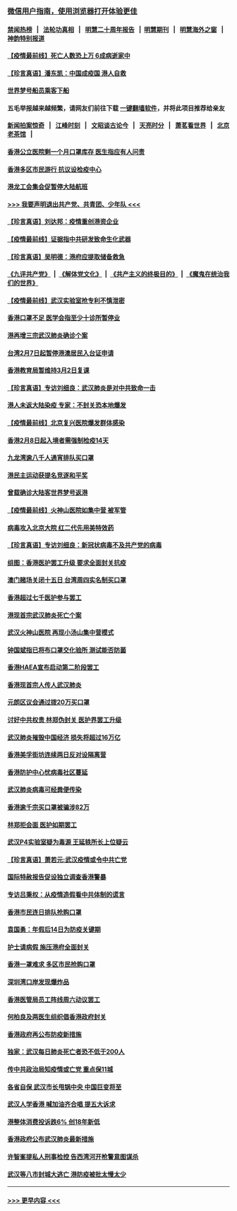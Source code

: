 ### [微信用户指南，使用浏览器打开体验更佳](https://github.com/gfw-breaker/banned-news1/blob/master/indexes/wechat-guide.md?t=0)
#### [禁闻热榜](热点新闻.md?t=0)  &nbsp;&nbsp;|&nbsp;&nbsp; [法轮功真相](https://github.com/gfw-breaker/truth/blob/master/README.md?t=0) &nbsp;&nbsp;|&nbsp;&nbsp; [明慧二十周年报告](https://github.com/gfw-breaker/mh-reports/blob/master/README.md?t=0) &nbsp;&nbsp;|&nbsp;&nbsp;[明慧期刊](https://github.com/gfw-breaker/mh-qikan) &nbsp;&nbsp;|&nbsp;&nbsp; [明慧海外之窗](https://github.com/gfw-breaker/mh-news/blob/master/README.md?t=0) &nbsp;&nbsp;|&nbsp;&nbsp; [神韵特别报道](https://github.com/gfw-breaker/mh-news/blob/master/shenyun.md?t=0)
#### [【疫情最前线】死亡人数恐上万 6成病逝家中](../pages/nsc415/n11856687.md?t=02110255) 
#### [【珍言真语】潘东凯：中国成疫国 港人自救](../pages/nsc415/n11856962.md?t=02110255) 
#### [世界梦号船员乘客下船](../pages/nsc415/n11856883.md?t=02110255) 
#### 五毛举报越来越频繁，请网友们前往下载 [一键翻墙软件](https://github.com/gfw-breaker/ssr-accounts)，并将此项目推荐给亲友
#### [新闻拍案惊奇](https://github.com/gfw-breaker/banned-news1/blob/master/pages/link4.md) &nbsp;&nbsp;|&nbsp;&nbsp; [江峰时刻](https://github.com/gfw-breaker/banned-news1/blob/master/pages/link4.md) &nbsp;&nbsp;|&nbsp;&nbsp; [文昭谈古论今](https://github.com/gfw-breaker/banned-news1/blob/master/pages/link4.md) &nbsp;&nbsp;|&nbsp;&nbsp; [天亮时分](https://github.com/gfw-breaker/banned-news1/blob/master/pages/link4.md) &nbsp;&nbsp;|&nbsp;&nbsp; [萧茗看世界](https://github.com/gfw-breaker/banned-news1/blob/master/pages/link4.md) &nbsp;&nbsp;|&nbsp;&nbsp; [北京老茶馆](https://github.com/gfw-breaker/banned-news1/blob/master/pages/link4.md) &nbsp;&nbsp;|&nbsp;&nbsp; 
#### [香港公立医院剩一个月口罩库存 医生指应有人问责](../pages/nsc415/n11856875.md?t=02110255) 
#### [香港多区市民游行 抗议设检疫中心](../pages/nsc415/n11856866.md?t=02110255) 
#### [港龙工会集会促暂停大陆航班](../pages/nsc415/n11856840.md?t=02110255) 
#### [>>> 我要声明退出共产党、共青团、少年队 <<<](https://github.com/begood0513/goodnews/blob/master/quit/letter.md) 
#### [【珍言真语】刘达邦：疫情重创港资企业](../pages/nsc415/n11854274.md?t=02110255) 
#### [【疫情最前线】证据指中共研发致命生化武器](../pages/nsc415/n11853087.md?t=02110255) 
#### [【珍言真语】吴明德：港府应提取储备救急](../pages/nsc415/n11852734.md?t=02110255) 
#### [《九评共产党》](https://github.com/begood0513/9ping.md/blob/master/README.md) &nbsp;|&nbsp; [《解体党文化》](../../../../jtdwh.md/blob/master/README.md)  &nbsp;|&nbsp; [《共产主义的终极目的》](../../../../gczydzjmd.md/blob/master/README.md) &nbsp;|&nbsp; [《魔鬼在统治我们的世界》](../../../../mgztzwmdsj.md/blob/master/README.md) 
#### [【疫情最前线】武汉实验室抢专利不慎泄密](../pages/nsc415/n11850310.md?t=02110255) 
#### [香港口罩不足 医学会指至少十诊所暂停业](../pages/nsc415/n11850301.md?t=02110255) 
#### [港再增三宗武汉肺炎确诊个案](../pages/nsc415/n11850328.md?t=02110255) 
#### [台湾2月7日起暂停港澳居民入台证申请](../pages/nsc415/n11850304.md?t=02110255) 
#### [香港教育局暂维持3月2日复课](../pages/nsc415/n11850260.md?t=02110255) 
#### [【珍言真语】专访刘细良：武汉肺炎是对中共致命一击](../pages/nsc415/n11849934.md?t=02110255) 
#### [港人未返大陆染疫 专家：不封关恐本地爆发](../pages/nsc415/n11848021.md?t=02110255) 
#### [【疫情最前线】北京复兴医院爆发群体感染](../pages/nsc415/n11847626.md?t=02110255) 
#### [香港2月8日起入境者需强制检疫14天](../pages/nsc415/n11847658.md?t=02110255) 
#### [九龙湾逾八千人通宵排队买口罩](../pages/nsc415/n11847647.md?t=02110255) 
#### [港民主运动获提名竞逐和平奖](../pages/nsc415/n11847633.md?t=02110255) 
#### [曾载确诊大陆客世界梦号返港](../pages/nsc415/n11847608.md?t=02110255) 
#### [【疫情最前线】火神山医院如集中营 被军管](../pages/nsc415/n11847524.md?t=02110255) 
#### [病毒攻入北京大院 红二代先用美特效药](../pages/nsc415/n11847427.md?t=02110255) 
#### [【珍言真语】专访刘细良：新冠状病毒不及共产党的病毒](../pages/nsc415/n11847164.md?t=02110255) 
#### [组图：香港医护罢工升级 要求全面封关抗疫](../pages/nsc415/n11844107.md?t=02110255) 
#### [澳门赌场关闭十五日 台湾周四实名制买口罩](../pages/nsc415/n11845083.md?t=02110255) 
#### [香港超过七千医护参与罢工](../pages/nsc415/n11845051.md?t=02110255) 
#### [港现首宗武汉肺炎死亡个案](../pages/nsc415/n11844998.md?t=02110255) 
#### [武汉火神山医院 再现小汤山集中营模式](../pages/nsc415/n11844763.md?t=02110255) 
#### [钟国斌指已将布口罩交化验所 测试能否防菌](../pages/nsc415/n11842783.md?t=02110255) 
#### [香港HAEA宣布启动第二阶段罢工](../pages/nsc415/n11842723.md?t=02110255) 
#### [香港现首宗人传人武汉肺炎](../pages/nsc415/n11842766.md?t=02110255) 
#### [元朗区议会通过拨20万买口罩](../pages/nsc415/n11842754.md?t=02110255) 
#### [讨好中共权贵 林郑伪封关 医护界罢工升级](../pages/nsc415/n11842359.md?t=02110255) 
#### [武汉肺炎摧毁中国经济 损失将超过16万亿](../pages/nsc415/n11839723.md?t=02110255) 
#### [香港美孚街坊连续两日反对设隔离营](../pages/nsc415/n11839962.md?t=02110255) 
#### [香港防护中心忧病毒社区蔓延](../pages/nsc415/n11839933.md?t=02110255) 
#### [武汉肺炎病毒可经粪便传染](../pages/nsc415/n11839939.md?t=02110255) 
#### [香港逾千宗买口罩被骗涉82万](../pages/nsc415/n11839914.md?t=02110255) 
#### [林郑拒会面 医护如期罢工](../pages/nsc415/n11839892.md?t=02110255) 
#### [武汉P4实验室疑为毒源 王延轶所长上位疑云](../pages/nsc415/n11835543.md?t=02110255) 
#### [【珍言真语】萧若元:武汉疫情或令中共亡党](../pages/nsc415/n11829394.md?t=02110255) 
#### [国际特赦报告促设独立调查香港警暴](../pages/nsc415/n11833845.md?t=02110255) 
#### [专访吕秉权：从疫情造假看中共体制的谎言](../pages/nsc415/n11833813.md?t=02110255) 
#### [香港市民连日排队抢购口罩](../pages/nsc415/n11833794.md?t=02110255) 
#### [袁国勇：年假后14日为防疫关键期](../pages/nsc415/n11831088.md?t=02110255) 
#### [护士请病假 施压港府全面封关](../pages/nsc415/n11831030.md?t=02110255) 
#### [香港一罩难求 多区市民抢购口罩](../pages/nsc415/n11831002.md?t=02110255) 
#### [深圳湾口岸发现爆炸品](../pages/nsc415/n11828802.md?t=02110255) 
#### [香港医管局员工阵线周六动议罢工](../pages/nsc415/n11828762.md?t=02110255) 
#### [何柏良及两医生组织倡香港政府封关](../pages/nsc415/n11828749.md?t=02110255) 
#### [香港政府再公布防疫新措施](../pages/nsc415/n11828716.md?t=02110255) 
#### [独家：武汉每日肺炎死亡者恐不低于200人](../pages/nsc415/n11828240.md?t=02110255) 
#### [传中共政治局知疫情或亡党 重点保11城](../pages/nsc415/n11828145.md?t=02110255) 
#### [各省自保 武汉市长甩锅中央 中国巨变将至](../pages/nsc415/n11828021.md?t=02110255) 
#### [武汉人学香港 喊加油齐合唱 提五大诉求](../pages/nsc415/n11827046.md?t=02110255) 
#### [港整体消费投诉跌6% 创18年新低](../pages/nsc415/n11817280.md?t=02110255) 
#### [香港政府公布武汉肺炎最新措施](../pages/nsc415/n11817152.md?t=02110255) 
#### [许智峯提私人刑事检控 告西湾河开枪警意图谋杀](../pages/nsc415/n11817132.md?t=02110255) 
#### [武汉等八市封城大逃亡 港防疫被批太慢太少](../pages/nsc415/n11817058.md?t=02110255) 

----
#### [ >>> 更早内容 <<< ](../indexes/nsc415-earlier.md)

